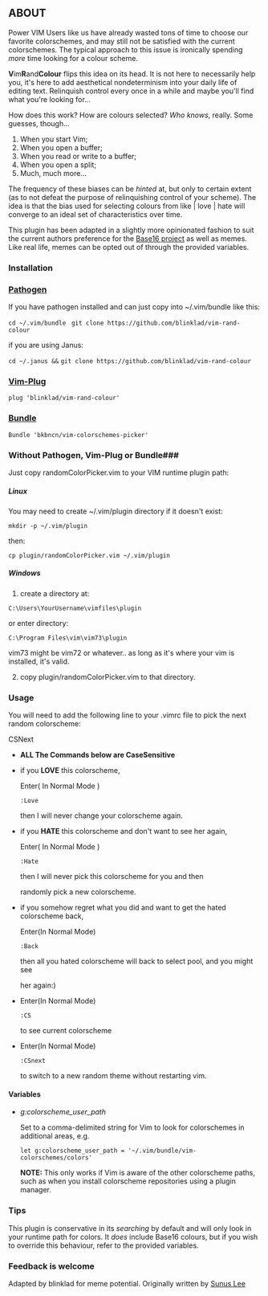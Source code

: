 

## ABOUT ##

Power VIM Users like us have already wasted tons of time to choose our favorite colorschemes, and may still not be satisfied with the current colorschemes. The typical approach to this issue is ironically spending _more_ time looking for a colour scheme.

**V**im**R**and**Colour** flips this idea on its head. It is not here to necessarily help you, it's here to add aesthetical nondeterminism  into your daily life of editing text. 
Relinquish control every once in a while and maybe you'll find what you're looking for...


How does this work? How are colours selected?
_Who knows_, really. Some guesses, though...
1. When you start Vim;
2. When you open a buffer;
3. When you read or write to a buffer;
4. When you open a split;
5. Much, much more...

The frequency of these biases can be _hinted_ at, but only to certain extent (as to not defeat the purpose of relinquishing control of your scheme). The idea is that the bias used for selecting colours from like | love | hate will converge to an ideal set of characteristics over time.

This plugin has been adapted in a slightly more opinionated fashion to suit the current authors preference for the [Base16 project](https://github.com/chriskempson/base16) as well as memes. 
Like real life, memes can be opted out of through the provided variables. 


### Installation ###


### [Pathogen](https://github.com/tpope/vim-pathogen)
If you have pathogen installed and can just copy into ~/.vim/bundle like this:

```cd ~/.vim/bundle ```
``` git clone https://github.com/blinklad/vim-rand-colour ```

if you are using Janus:

``` cd ~/.janus && ```
```git clone https://github.com/blinklad/vim-rand-colour ```


### [Vim-Plug](https://github.com/junegunn/vim-plug)

```plug 'blinklad/vim-rand-colour' ```

### [Bundle](https://github.com/gmarik/vundle)
```Bundle 'bkbncn/vim-colorschemes-picker'```


### Without Pathogen, Vim-Plug or Bundle###
Just copy randomColorPicker.vim to your VIM runtime plugin path:


##### Linux #####

You may need to create ~/.vim/plugin directory if it doesn't exist:

```mkdir -p ~/.vim/plugin```

then:

```cp plugin/randomColorPicker.vim ~/.vim/plugin```

##### Windows #####

1. create a directory at:

 ```C:\Users\YourUsername\vimfiles\plugin```

 or enter directory:

 ```C:\Program Files\vim\vim73\plugin```

 vim73 might be vim72 or whatever.. as long as it's where your vim is installed, it's valid.

2. copy plugin/randomColorPicker.vim to that directory.

### Usage ###
You will need to add the following line to your .vimrc file to pick the
next random colorscheme:

CSNext

* __ALL The Commands below are CaseSensitive__

* if you  __LOVE__  this colorscheme,

  Enter( In Normal Mode )

  `:Love`

  then I will never change your colorscheme again.

* if you __HATE__ this colorscheme and don't want to see her again,

  Enter( In Normal Mode )

  `:Hate`

  then I will never pick this colorscheme for you and then

  randomly pick a new colorscheme.

* if you somehow regret what you did and want to get the hated colorscheme back,

  Enter(In  Normal Mode)

  `:Back`

  then all you hated colorscheme will back to select pool, and you might see

  her again:)

* Enter(In Normal Mode)

  `:CS`

  to see current colorscheme

* Enter(In Normal Mode)

  `:CSnext`

  to switch to a new random theme without restarting vim.

#### Variables ####
* *g:colorscheme_user_path*

  Set to a comma-delimited string for Vim to look for colorschemes in additional areas, e.g.

  ```
  let g:colorscheme_user_path = '~/.vim/bundle/vim-colorschemes/colors'
  ```

  **NOTE:** This only works if Vim is aware of the other colorscheme paths, such as when you install colorscheme repositories using a plugin manager.

### Tips ###
This plugin is conservative in its _searching_ by default and will only look in your runtime path for colors. 
It _does_ include Base16 colours, but if you wish to override this behaviour, refer to the provided variables.

### Feedback is welcome
Adapted by blinklad for meme potential. Originally written by [Sunus Lee](mailto:sunus.the.dev@gmail.com)

